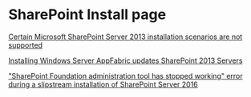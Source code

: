 # SharePoint Install page

[Certain Microsoft SharePoint Server 2013 installation scenarios are not supported](./certain-sharepoint-server-2013-installation-scenarios-are-not-supported.md)

[Installing Windows Server AppFabric updates SharePoint 2013 Servers](./installing-windows-server-appfabric-updates-sharepoint-2013-servers.md)

["SharePoint Foundation administration tool has stopped working" error during a slipstream installation of SharePoint Server 2016](./sharepoint-foundation-administration-tool-stopped-working-during-a-slipstream-installation.md)